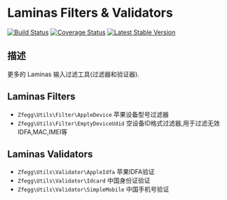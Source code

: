 Laminas Filters & Validators
=========================

[![Build Status](https://travis-ci.org/zfegg/zend-inputfilter-utils.png)](https://travis-ci.org/zfegg/zend-inputfilter-utils)
[![Coverage Status](https://coveralls.io/repos/github/zfegg/zend-inputfilter-utils/badge.svg?branch=master)](https://coveralls.io/github/zfegg/zend-inputfilter-utils?branch=master)
[![Latest Stable Version](https://poser.pugx.org/zfegg/zend-inputfilter-utils/v/stable.png)](https://packagist.org/packages/zfegg/zend-inputfilter-utils)

## 描述

更多的 Laminas 输入过滤工具(过滤器和验证器).

## Laminas Filters

- `Zfegg\Utils\Filter\AppleDevice` 苹果设备型号过滤器
- `Zfegg\Utils\Filter\EmptyDeviceUdid` 空设备ID格式过滤器,用于过滤无效IDFA,MAC,IMEI等


## Laminas Validators

- `Zfegg\Utils\Validator\AppleIdfa`  苹果IDFA验证
- `Zfegg\Utils\Validator\Idcard`     中国身份证验证
- `Zfegg\Utils\Validator\SimpleMobile`  中国手机号验证

